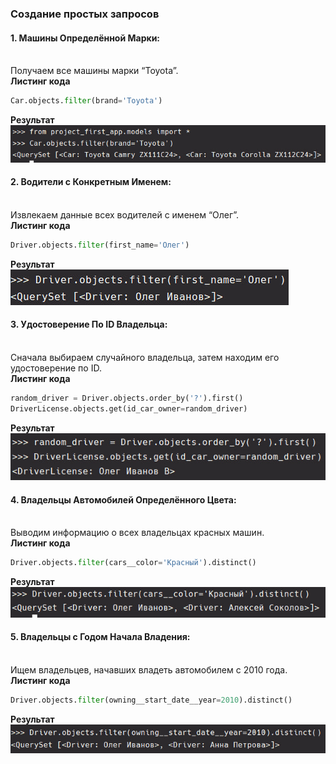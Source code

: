 ### Создание простых запросов

#### 1. **Машины Определённой Марки:**

<br>Получаем все машины марки “Toyota”.
<br>**Листинг кода**

```python
Car.objects.filter(brand='Toyota')
```

**Результат**
<br>
![img_1.png](img_1.png)

#### 2. **Водители с Конкретным Именем:**

<br>Извлекаем данные всех водителей с именем “Олег”.
<br>**Листинг кода**

```python
Driver.objects.filter(first_name='Олег')
```

**Результат**
<br>
![img_2.png](img_2.png)

#### 3. **Удостоверение По ID Владельца:**

<br>Сначала выбираем случайного владельца, затем находим его удостоверение по ID.
<br>**Листинг кода**

```python
random_driver = Driver.objects.order_by('?').first()
DriverLicense.objects.get(id_car_owner=random_driver)
```

**Результат**
<br>
![img_3.png](img_3.png)

#### 4. **Владельцы Автомобилей Определённого Цвета:**

<br>Выводим информацию о всех владельцах красных машин.
<br>**Листинг кода**

```python
Driver.objects.filter(cars__color='Красный').distinct()
```

**Результат**
<br>
![img_4.png](img_4.png)

#### 5. **Владельцы с Годом Начала Владения:**

<br>Ищем владельцев, начавших владеть автомобилем с 2010 года.
<br>**Листинг кода**

```python
Driver.objects.filter(owning__start_date__year=2010).distinct()
```

**Результат**
<br>
![img_5.png](img_5.png)